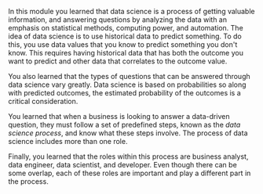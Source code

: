 In this module you learned that data science is a process of getting valuable information, and answering questions by analyzing the data with an emphasis on statistical methods, computing power, and automation. The idea of data science is to use historical data to predict something. To do this, you use data values that you know to predict something you don't know. This requires having historical data that has both the outcome you want to predict and other data that correlates to the outcome value. 

You also learned that the types of questions that can be answered through data science vary greatly. Data science is based on probabilities so along with predicted outcomes, the estimated probability of the outcomes is a critical consideration. 

You learned that when a business is looking to answer a data-driven question, they must follow a set of predefined steps, known as the *data science process*, and know what these steps involve. The process of data science includes more than one role. 

Finally, you learned that the roles within this process are business analyst, data engineer, data scientist, and developer. Even though there can be some overlap, each of these roles are important and play a different part in the process.